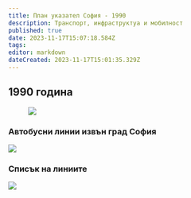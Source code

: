 ```yaml
---
title: План указател София - 1990
description: Транспорт, инфраструктуа и мобилност
published: true
date: 2023-11-17T15:07:18.584Z
tags: 
editor: markdown
dateCreated: 2023-11-17T15:01:35.329Z
---
```


## 1990 година
<figure class="zoom" onmousemove="zoom(event)" style="background-image: url(https://drive.google.com/uc?id=10B9Gz8YkZx8YxwRUDK9KgoYNBeMxcYDA)">
  <img src="https://drive.google.com/uc?id=10B9Gz8YkZx8YxwRUDK9KgoYNBeMxcYDA"/>
</figure>

### Автобусни линии извън град София
<img src="https://drive.google.com/uc?id=1Xw2XuI1pO26QXeJSO0B9G4Q50kP53X8k">


### Списък на линиите
<img src="https://drive.google.com/uc?id=1eachAcg5YkEoFR4dJNCf5a_IAro5phRb">